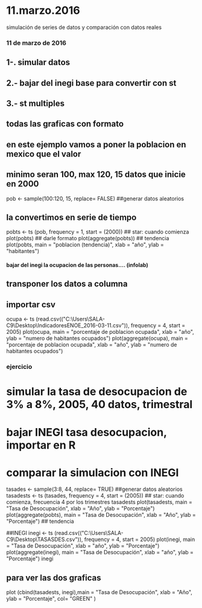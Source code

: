 # 11.marzo.2016
simulación de series de datos y comparación con datos reales

### 11 de marzo de 2016 ###

## 1-. simular datos
## 2.- bajar del inegi base para convertir con st
## 3.- st multiples
## todas las graficas con formato

## en este ejemplo vamos a poner la poblacion en mexico que el valor 
## minimo seran 100, max 120, 15 datos que inicie en 2000

pob <- sample(100:120, 15, replace= FALSE) ##generar datos aleatorios
## la convertimos en serie de tiempo
pobts <- ts (pob, frequency = 1, start = (2000)) ## star: cuando comienza
plot(pobts) ## darle formato
plot(aggregate(pobts)) ## tendencia
plot(pobts, main = "poblacion (tendencia)", xlab = "año", ylab = "habitantes")

#### bajar del inegi la ocupacion de las personas.... (infolab)
## transponer los datos a columna
## importar csv

ocupa <- ts (read.csv(("C:\\Users\\SALA-C9\\Desktop\\IndicadoresENOE_2016-03-11.csv")), frequency = 4, start = 2005)
plot(ocupa, main = "porcentaje de poblacion ocupada", xlab = "año", ylab = "numero de habitantes ocupados")
plot(aggregate(ocupa), main = "porcentaje de poblacion ocupada", xlab = "año", ylab = "numero de habitantes ocupados")


### ejercicio ##
# simular la tasa de desocupacion de 3% a 8%, 2005, 40 datos, trimestral
# bajar INEGI tasa desocupacion, importar en R 
# comparar la simulacion con INEGI

tasades <- sample(3:8, 44, replace= TRUE) ##generar datos aleatorios
tasadests <- ts (tasades, frequency = 4, start = (2005)) ## star: cuando comienza, frecuencia 4 por los trimestres
tasadests
plot(tasadests, main = "Tasa de Desocupación", xlab = "Año", ylab = "Porcentaje")
plot(aggregate(pobts), main = "Tasa de Desocupación", xlab = "Año", ylab = "Porcentaje") ## tendencia

##INEGI
inegi <- ts (read.csv(("C:\\Users\\SALA-C9\\Desktop\\TASASDES.csv")), frequency = 4, start = 2005)
plot(inegi, main = "Tasa de Desocupación", xlab = "año", ylab = "Porcentaje")
plot(aggregate(inegi), main =  "Tasa de Desocupación", xlab = "año", ylab = "Porcentaje")
inegi

## para ver las dos graficas
plot (cbind(tasadests, inegi),main = "Tasa de Desocupación", xlab = "Año", ylab = "Porcentaje", col= "GREEN" )
